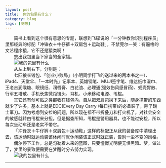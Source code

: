 ```yaml
---
layout: post  
title:  你的包里有什么？  
category: blog  
tags: [随想]  
---
```

&emsp;&emsp;简书上看到这个很有意思的专题，联想到飞碟说的「一分钟教你识别程序员」里那经典的标配「冲锋衣＋牛仔裤＋双肩包＋运动鞋」，不禁莞尔一笑：有逼格的文艺程序猿，它不还是猿类啊！  
&emsp;&emsp;祭出我包里当下家当的全家福。  
&emsp;&emsp;![我的包里有什么](https://www.vivlong.com/wp-content/uploads/2019/06/2014112001.jpg?imageView2/2/w/300)  
&emsp;&emsp;从左上到右下，分别是：  
&emsp;&emsp;七匹狼长钱包、「创业小败局」（小明同学打飞的送过来的两本书之一）、iPad4、天堂伞、「一本时光」记事本、英雄钢笔、MUJI签字笔、维达纸巾湿巾、王老吉润喉糖、眼镜纸、润唇膏、白花油、必理通(强效伤风感冒药)、蚬壳胃散、行军五塔散、手机长焦微距镜头、耳机、小米移动电源、甩棍。  
&emsp;&emsp;其它还有创可贴之类都收在钱包内，自从把双肩包换下来后，随身携带的东西就少了许多，基本上就是EDC(Every Day Carry /每日携带)的必备装了，除了瑞士军刀。因为考虑到安检的问题，所以现在都不带折叠刀和打火机了，对社会安全的敏感就转由甩棍来分担，但是据查所知，甩棍是警用器具，也不能过安检，所以每次坐动车还是老实不带它。  
&emsp;&emsp;「冲锋衣＋牛仔裤＋双肩包＋运动鞋」这样的标配正从我的装备库中清理出去，该运动时就运动装该休闲时就休闲装该正式时就正装，告别一尘不变的风格。  
&emsp;&emsp;偶尔停下工作，总是勾勒着未来的蓝图，只要憧憬光明便无惧黑暗。梦，做过了，梦里的景致便需要在梦醒时分去努力实现。  
&emsp;&emsp;![我的包里有什么](https://www.vivlong.com/wp-content/uploads/2019/06/2014112002.jpg?imageView2/2/w/300)  
- - -